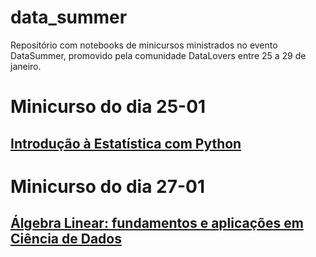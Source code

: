 # data_summer
Repositório com notebooks de minicursos ministrados no evento DataSummer, promovido pela comunidade DataLovers entre 25 a 29 de janeiro.


# Minicurso do dia 25-01
## [Introdução à Estatística com Python](#)

# Minicurso do dia 27-01
## [Álgebra Linear: fundamentos e aplicações em Ciência de Dados](https://github.com/ronissonlucas/data_summer/blob/main/%C3%81lgebra%20Linear/Algebra_Linear.ipynb)
